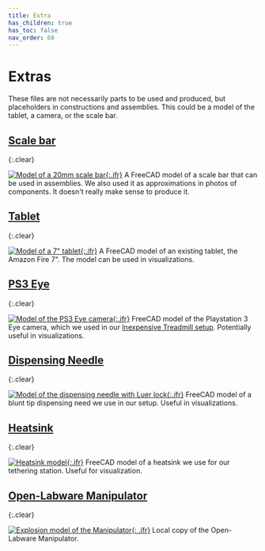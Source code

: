 ```yaml
---
title: Extra
has_children: true
has_toc: false
nav_order: 60
---
```


# Extras

These files are not necessarily parts to be used and produced, but placeholders in constructions and assemblies. This could be a model of the tablet, a camera, or the scale bar.

## [Scale bar]({{site.baseurl}}/extra/scale-bar)
{:.clear}

[![Model of a 20mm scale bar]({{"/assets/img/Extra/Scale-Bar/Scale-Bar.png"|relative_url}}){:.ifr}]({{site.baseurl}}/extra/scale-bar)
A FreeCAD model of a scale bar that can be used in assemblies. We also used it as approximations in photos of components. It doesn't really make sense to produce it.

## [Tablet]({{site.baseurl}}/extra/tablet)
{:.clear}

[![Model of a 7" tablet]({{"/assets/img/Extra/Tablet/FireTablet.png"|relative_url}}){:.ifr}]({{site.baseurl}}/extra/tablet)
A FreeCAD model of an existing tablet, the Amazon Fire  7". The model can be used in visualizations.

## [PS3 Eye]({{site.baseurl}}/extra/ps3-eye)
{:.clear}

[![Model of the PS3 Eye camera]({{"/assets/img/Extra/PS3-Eye/PS3-Eye.png"|relative_url}}){:.ifr}]({{site.baseurl}}/extra/ps3-eye)
FreeCAD model of the Playstation 3 Eye camera, which we used in our [Inexpensive Treadmill setup]({{site.baseurl}}/inexpensive-treadmill). Potentially useful in visualizations.

## [Dispensing Needle]({{site.baseurl}}/extra/dispensing-needle)
{:.clear}

[![Model of the dispensing needle with Luer lock]({{"/assets/img/Extra/Luer-Tether/Luer-Tether.png"|relative_url}}){:.ifr}]({{site.baseurl}}/extra/dispensing-needle)
FreeCAD model of a blunt tip dispensing need we use in our setup. Useful in visualizations.

## [Heatsink]({{site.baseurl}}/extra/heatsink)
{:.clear}

[![Heatsink model]({{"/assets/img/Extra/Heatsink/Heatsink_90x90.png"|relative_url}}){:.ifr}]({{site.baseurl}}/extra/heatsink)
FreeCAD model of a heatsink we use for our tethering station. Useful for visualization.

## [Open-Labware Manipulator]({{site.baseurl}}/extra/openlabware-manipulator)
{:.clear}

[![Explosion model of the Manipulator]({{"/assets/img/Extra/Open-Labware_Manipulator/linearstage.png"|relative_url}}){: .ifr}]({{site.baseurl}}/extra/openlabware-manipulator)
Local copy of the Open-Labware Manipulator. 